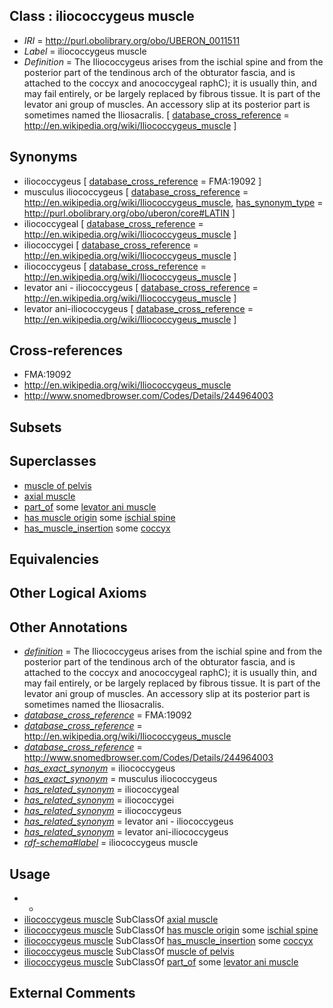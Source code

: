 
## Class : iliococcygeus muscle

 * *IRI* = http://purl.obolibrary.org/obo/UBERON_0011511
 * *Label* = iliococcygeus muscle
 * *Definition* = The Iliococcygeus arises from the ischial spine and from the posterior part of the tendinous arch of the obturator fascia, and is attached to the coccyx and anococcygeal raphC); it is usually thin, and may fail entirely, or be largely replaced by fibrous tissue. It is part of the levator ani group of muscles. An accessory slip at its posterior part is sometimes named the Iliosacralis. [ [database_cross_reference](../../ef/oboInOwl#hasDbXref.md) = http://en.wikipedia.org/wiki/Iliococcygeus_muscle ]

## Synonyms

 * iliococcygeus [ [database_cross_reference](../../ef/oboInOwl#hasDbXref.md) = FMA:19092 ]
 * musculus iliococcygeus [ [database_cross_reference](../../ef/oboInOwl#hasDbXref.md) = http://en.wikipedia.org/wiki/Iliococcygeus_muscle, [has_synonym_type](../../pe/oboInOwl#hasSynonymType.md) = http://purl.obolibrary.org/obo/uberon/core#LATIN ]
 * iliococcygeal [ [database_cross_reference](../../ef/oboInOwl#hasDbXref.md) = http://en.wikipedia.org/wiki/Iliococcygeus_muscle ]
 * iliococcygei [ [database_cross_reference](../../ef/oboInOwl#hasDbXref.md) = http://en.wikipedia.org/wiki/Iliococcygeus_muscle ]
 * iliococcygeus [ [database_cross_reference](../../ef/oboInOwl#hasDbXref.md) = http://en.wikipedia.org/wiki/Iliococcygeus_muscle ]
 * levator ani - iliococcygeus [ [database_cross_reference](../../ef/oboInOwl#hasDbXref.md) = http://en.wikipedia.org/wiki/Iliococcygeus_muscle ]
 * levator ani-iliococcygeus [ [database_cross_reference](../../ef/oboInOwl#hasDbXref.md) = http://en.wikipedia.org/wiki/Iliococcygeus_muscle ]

## Cross-references

 * FMA:19092
 * http://en.wikipedia.org/wiki/Iliococcygeus_muscle
 * http://www.snomedbrowser.com/Codes/Details/244964003

## Subsets


## Superclasses

 * [muscle of pelvis](../../UBERON/25/UBERON_0001325.md)
 * [axial muscle](../../UBERON/97/UBERON_0003897.md)
 * [part_of](../../BFO/50/BFO_0000050.md) some [levator ani muscle](../../UBERON/26/UBERON_0001326.md)
 * [has muscle origin](../../RO/72/RO_0002372.md) some [ischial spine](../../UBERON/00/UBERON_0009000.md)
 * [has_muscle_insertion](../../RO/73/RO_0002373.md) some [coccyx](../../UBERON/50/UBERON_0001350.md)

## Equivalencies


## Other Logical Axioms


## Other Annotations

 * *[definition](../../IAO/15/IAO_0000115.md)* = The Iliococcygeus arises from the ischial spine and from the posterior part of the tendinous arch of the obturator fascia, and is attached to the coccyx and anococcygeal raphC); it is usually thin, and may fail entirely, or be largely replaced by fibrous tissue. It is part of the levator ani group of muscles. An accessory slip at its posterior part is sometimes named the Iliosacralis.
 * *[database_cross_reference](../../ef/oboInOwl#hasDbXref.md)* = FMA:19092
 * *[database_cross_reference](../../ef/oboInOwl#hasDbXref.md)* = http://en.wikipedia.org/wiki/Iliococcygeus_muscle
 * *[database_cross_reference](../../ef/oboInOwl#hasDbXref.md)* = http://www.snomedbrowser.com/Codes/Details/244964003
 * *[has_exact_synonym](../../ym/oboInOwl#hasExactSynonym.md)* = iliococcygeus
 * *[has_exact_synonym](../../ym/oboInOwl#hasExactSynonym.md)* = musculus iliococcygeus
 * *[has_related_synonym](../../ym/oboInOwl#hasRelatedSynonym.md)* = iliococcygeal
 * *[has_related_synonym](../../ym/oboInOwl#hasRelatedSynonym.md)* = iliococcygei
 * *[has_related_synonym](../../ym/oboInOwl#hasRelatedSynonym.md)* = iliococcygeus
 * *[has_related_synonym](../../ym/oboInOwl#hasRelatedSynonym.md)* = levator ani - iliococcygeus
 * *[has_related_synonym](../../ym/oboInOwl#hasRelatedSynonym.md)* = levator ani-iliococcygeus
 * *[rdf-schema#label](../../el/rdf-schema#label.md)* = iliococcygeus muscle

## Usage

 * -
 * [iliococcygeus muscle](../../UBERON/11/UBERON_0011511.md) SubClassOf [axial muscle](../../UBERON/97/UBERON_0003897.md)
 * [iliococcygeus muscle](../../UBERON/11/UBERON_0011511.md) SubClassOf [has muscle origin](../../RO/72/RO_0002372.md) some [ischial spine](../../UBERON/00/UBERON_0009000.md)
 * [iliococcygeus muscle](../../UBERON/11/UBERON_0011511.md) SubClassOf [has_muscle_insertion](../../RO/73/RO_0002373.md) some [coccyx](../../UBERON/50/UBERON_0001350.md)
 * [iliococcygeus muscle](../../UBERON/11/UBERON_0011511.md) SubClassOf [muscle of pelvis](../../UBERON/25/UBERON_0001325.md)
 * [iliococcygeus muscle](../../UBERON/11/UBERON_0011511.md) SubClassOf [part_of](../../BFO/50/BFO_0000050.md) some [levator ani muscle](../../UBERON/26/UBERON_0001326.md)

## External Comments

